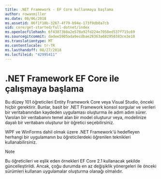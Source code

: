 ```yaml
---
title: .NET Framework - EF Core kullanmaya başlama
author: rowanmiller
ms.date: 08/06/2018
ms.assetid: 06f1f18b-3267-4f79-b94e-173f9db0a7cb
uid: core/get-started/full-dotnet/index
ms.openlocfilehash: 6f43873b8a2e578a92fd224e7058ed537f715c69
ms.sourcegitcommit: dadee5905ada9ecdbae28363a682950383ce3e10
ms.translationtype: MT
ms.contentlocale: tr-TR
ms.lasthandoff: 08/27/2018
ms.locfileid: "42995411"
---
```

# <a name="getting-started-with-ef-core-on-net-framework"></a>.NET Framework EF Core ile çalışmaya başlama

Bu düzey 101 öğreticileri Entity Framework Core veya Visual Studio, önceki hiçbir gerektirir. Bunlar, basit bir .NET Framework konsol sorgular ve verileri bir veritabanından kaydeden uygulaması oluşturma ile adım adım sürer. Varolan bir veritabanını temel alan bir model oluşturur veya, modelinize dayalı bir veritabanı oluşturur bir öğretici seçebilirsiniz.

WPF ve WinForms dahil olmak üzere .NET Framework'ü hedefleyen herhangi bir uygulamanın bu öğreticilerdeki öğrenilen teknikleri kullanabilirsiniz.

> [!NOTE]  
> Bu öğreticileri ve eşlik eden örnekleri EF Core 2.1 kullanacak şekilde güncelleştirildi. Ancak, çoğu durumda en az değişiklik yönergeleri ile önceki sürümleri kullanan uygulamalar oluşturma olanağı olmalıdır.
